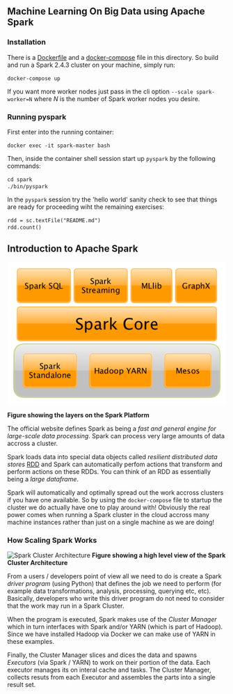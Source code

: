 ## Machine Learning On Big Data using Apache Spark

### Installation

There is a [Dockerfile](./Dockerfile) and a [docker-compose](./docker-compose.yml) file in this directory. So build and run a Spark 2.4.3 cluster on your machine, simply run:

```
docker-compose up
```

If you want more worker nodes just pass in the cli option `--scale spark-worker=N` where *N* is the number of Spark worker nodes you desire.

### Running pyspark

First enter into the running container:

```
docker exec -it spark-master bash
```

Then, inside the container shell session start up `pyspark` by the following commands:

```
cd spark
./bin/pyspark
```

In the `pyspark` session try the 'hello world' sanity check to see that things are ready for proceeding wiht the remaining exercises:

```
rdd = sc.textFile("README.md")
rdd.count()
```

## Introduction to Apache Spark

![Spark Platform](./spark-platform.png "Spark Platform")

**Figure showing the layers on the Spark Platform**

The official website defines Spark as being a _fast and general engine for large-scale data processing_. Spark can process very large amounts of data accross a cluster.

Spark loads data into special data objects called *resilient distributed data stores* [RDD](https://jaceklaskowski.gitbooks.io/mastering-apache-spark/spark-rdd.html) and Spark can automatically perfom actions that transform and perform actions on these RDDs. You can think of an RDD as essentially being a *large dataframe*.

Spark will automatically and optimally spread out the work accross clusters if you have one available. So by using the `docker-compose` file to startup the cluster we do actually have one to play around with! Obviously the real power comes when running a Spark cluster in the cloud accross many machine instances rather than just on a single machine as we are doing!

### How Scaling Spark Works

![Spark Cluster Architecture](./spark-cluster-crchitecture.png "Spark Cluster Architecture")
**Figure showing a high level view of the Spark Cluster Architecture**

From a users / developers point of view all we need to do is create a Spark *driver program* (using Python) that defines the job we need to perform (for example data transformations, analysis, processing, querying etc, etc). Basically, developers who write this driver program do not need to consider that the work may run in a Spark Cluster.

When the program is executed, Spark makes use of the *Cluster Manager* which in turn interfaces with Spark and/or YARN (which is part of Hadoop). Since we have installed Hadoop via Docker we can make use of YARN in these examples.

Finally, the Cluster Manager slices and dices the data and spawns *Executors* (via Spark / YARN) to work on their portion of the data. Each executor manages its on interal cache and tasks. The Cluster Manager, collects resuts from each Executor and assembles the parts into a single result set.
